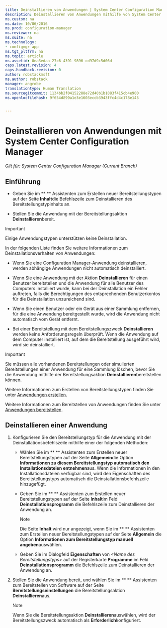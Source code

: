 ```yaml
---
title: Deinstallieren von Anwendungen | System Center Configuration Manager
description: Deinstallieren von Anwendungen mithilfe von System Center Configuration Manager
ms.custom: na
ms.date: 10/06/2016
ms.prod: configuration-manager
ms.reviewer: na
ms.suite: na
ms.technology:
- configmgr-app
ms.tgt_pltfrm: na
ms.topic: article
ms.assetid: 0ea3edaa-27c6-4391-9896-cd97d9c5d06d
caps.latest.revision: 4
caps.handback.revision: 0
author: robstackmsft
ms.author: robstack
manager: angrobe
translationtype: Human Translation
ms.sourcegitcommit: 1134bb2f04152288e72d40b1b1083f415cb4e900
ms.openlocfilehash: 9f654d899a1e3e1603eccb3943ffc4d4c178e143


---
```

# <a name="uninstall-applications-with-system-center-configuration-manager"></a>Deinstallieren von Anwendungen mit System Center Configuration Manager

*Gilt für: System Center Configuration Manager (Current Branch)*


## <a name="introduction"></a>Einführung  
  
-   Geben Sie im ** ** Assistenten zum Erstellen neuer Bereitstellungstypen auf der Seite **Inhalt**die Befehlszeile zum Deinstallieren des Bereitstellungstypinhalts an.  

-   Stellen Sie die Anwendung mit der Bereitstellungsaktion **Deinstallieren**bereit.  

> [!IMPORTANT]  
>  Einige Anwendungstypen unterstützen keine Deinstallation.  

 In der folgenden Liste finden Sie weitere Informationen zum Deinstallationsverhalten von Anwendungen:  

-   Wenn Sie eine Configuration Manager-Anwendung deinstallieren, werden abhängige Anwendungen nicht automatisch deinstalliert.  

-   Wenn Sie eine Anwendung mit der Aktion **Deinstallieren** für einen Benutzer bereitstellen und die Anwendung für alle Benutzer des Computers installiert wurde, kann bei der Deinstallation ein Fehler auftreten, falls die Berechtigungen des entsprechenden Benutzerkontos für die Deinstallation unzureichend sind.  

-   Wenn Sie einen Benutzer oder ein Gerät aus einer Sammlung entfernen, für die eine Anwendung bereitgestellt wurde, wird die Anwendung nicht automatisch vom Gerät entfernt.  

-   Bei einer Bereitstellung mit dem Bereitstellungszweck **Deinstallieren** werden keine Anforderungsregeln überprüft. Wenn die Anwendung auf dem Computer installiert ist, auf dem die Bereitstellung ausgeführt wird, wird sie deinstalliert.  

> [!IMPORTANT]  
>  Sie müssen alle vorhandenen Bereitstellungen oder simulierten Bereitstellungen einer Anwendung für eine Sammlung löschen, bevor Sie die Anwendung mithilfe der Bereitstellungsaktion **Deinstallieren**bereitstellen können.  
  
 Weitere Informationen zum Erstellen von Bereitstellungstypen finden Sie unter [Anwendungen erstellen](../../apps/deploy-use/create-applications.md).  
  
 Weitere Informationen zum Bereitstellen von Anwendungen finden Sie unter [Anwendungen bereitstellen](../../apps/deploy-use/deploy-applications.md).  
  
## <a name="uninstall-an-application"></a>Deinstallieren einer Anwendung  

1.  Konfigurieren Sie den Bereitstellungstyp für die Anwendung mit der Deinstallationsbefehlszeile mithilfe einer der folgenden Methoden:  

    -   Wählen Sie im ** ** Assistenten zum Erstellen neuer Bereitstellungstypen auf der Seite **Allgemein**die Option **Informationen zu diesem Bereitstellungstyp automatisch den Installationsdateien entnehmen**aus. Wenn die Informationen in den Installationsdateien verfügbar sind, wird den Eigenschaften des Bereitstellungstyps automatisch die Deinstallationsbefehlszeile hinzugefügt.  

    -   Geben Sie im ** ** Assistenten zum Erstellen neuer Bereitstellungstypen auf der Seite **Inhalt**im Feld **Deinstallationsprogramm** die Befehlszeile zum Deinstallieren der Anwendung an.  

        > [!NOTE]  
        >  Die Seite **Inhalt** wird nur angezeigt, wenn Sie im ** ** Assistenten zum Erstellen neuer Bereitstellungstypen auf der Seite **Allgemein** die Option **Informationen zum Bereitstellungstyp manuell angeben**auswählen.  

    -   Geben Sie im Dialogfeld **Eigenschaften** von *<Name des Bereitstellungstyps\>* auf der Registerkarte **Programme** im Feld **Deinstallationsprogramm** die Befehlszeile zum Deinstallieren der Anwendung an.  

2.  Stellen Sie die Anwendung bereit, und wählen Sie im ** ** Assistenten zum Bereitstellen von Software auf der Seite **Bereitstellungseinstellungen** die Bereitstellungsaktion **Deinstallieren**aus.  

    > [!NOTE]  
    >  Wenn Sie die Bereitstellungsaktion **Deinstallieren**auswählen, wird der Bereitstellungszweck automatisch als **Erforderlich**konfiguriert.  



<!--HONumber=Nov16_HO1-->



